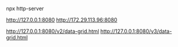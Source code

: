 npx http-server

http://127.0.0.1:8080
http://172.29.113.96:8080

http://127.0.0.1:8080/v2/data-grid.html
http://127.0.0.1:8080/v3/data-grid.html
